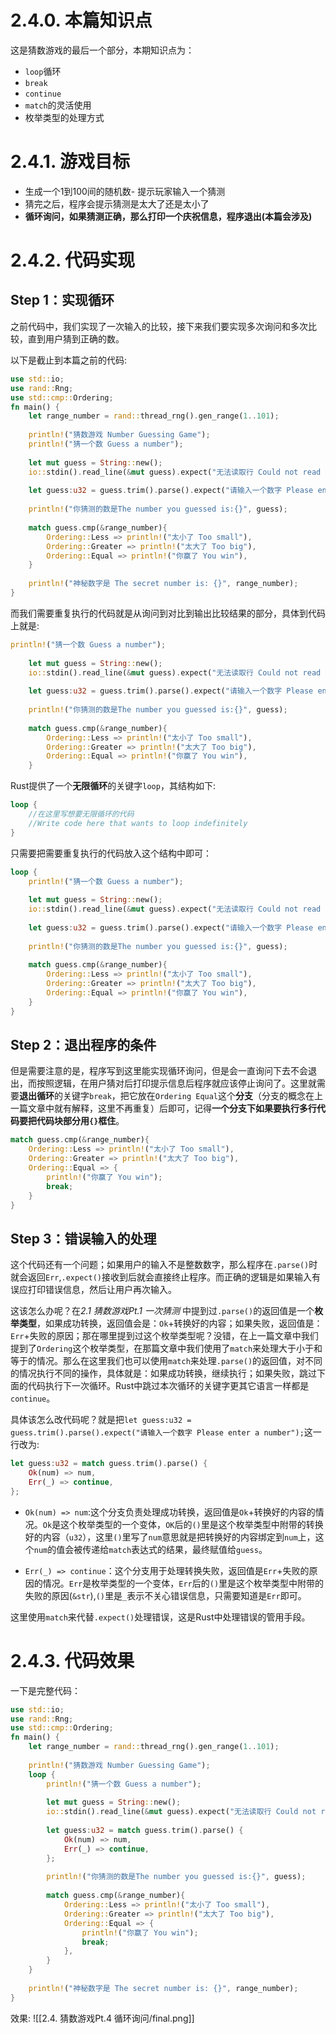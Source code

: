 # 2.4.0. 本篇知识点
这是猜数游戏的最后一个部分，本期知识点为：
- `loop`循环
- `break`
- `continue`
- `match`的灵活使用
- 枚举类型的处理方式

# 2.4.1. 游戏目标
- 生成一个1到100间的随机数- 提示玩家输入一个猜测
- 猜完之后，程序会提示猜测是太大了还是太小了
- **循环询问，如果猜测正确，那么打印一个庆祝信息，程序退出(本篇会涉及)**

# 2.4.2. 代码实现
## Step 1：实现循环
之前代码中，我们实现了一次输入的比较，接下来我们要实现多次询问和多次比较，直到用户猜到正确的数。

以下是截止到本篇之前的代码:
```rust
use std::io;  
use rand::Rng;  
use std::cmp::Ordering;  
fn main() {  
    let range_number = rand::thread_rng().gen_range(1..101);  
  
    println!("猜数游戏 Number Guessing Game");  
    println!("猜一个数 Guess a number");  
  
    let mut guess = String::new();  
    io::stdin().read_line(&mut guess).expect("无法读取行 Could not read the line");  
  
    let guess:u32 = guess.trim().parse().expect("请输入一个数字 Please enter a number");  
  
    println!("你猜测的数是The number you guessed is:{}", guess);  
  
    match guess.cmp(&range_number){  
        Ordering::Less => println!("太小了 Too small"),  
        Ordering::Greater => println!("太大了 Too big"),  
        Ordering::Equal => println!("你赢了 You win"),  
    }  
  
    println!("神秘数字是 The secret number is: {}", range_number);  
}

```

而我们需要重复执行的代码就是从询问到对比到输出比较结果的部分，具体到代码上就是:
```rust
println!("猜一个数 Guess a number");  
  
    let mut guess = String::new();  
    io::stdin().read_line(&mut guess).expect("无法读取行 Could not read the line");  
  
    let guess:u32 = guess.trim().parse().expect("请输入一个数字 Please enter a number");  
  
    println!("你猜测的数是The number you guessed is:{}", guess);  
  
    match guess.cmp(&range_number){  
        Ordering::Less => println!("太小了 Too small"),  
        Ordering::Greater => println!("太大了 Too big"),  
        Ordering::Equal => println!("你赢了 You win"),  
    }
```

Rust提供了一个**无限循环**的关键字`loop`，其结构如下:
```rust
loop {
	//在这里写想要无限循环的代码
	//Write code here that wants to loop indefinitely
}
```

只需要把需要重复执行的代码放入这个结构中即可：
```rust
loop {
    println!("猜一个数 Guess a number");  
  
    let mut guess = String::new();  
    io::stdin().read_line(&mut guess).expect("无法读取行 Could not read the line");  
  
    let guess:u32 = guess.trim().parse().expect("请输入一个数字 Please enter a number");  
  
    println!("你猜测的数是The number you guessed is:{}", guess);  
  
    match guess.cmp(&range_number){  
        Ordering::Less => println!("太小了 Too small"),  
        Ordering::Greater => println!("太大了 Too big"),  
        Ordering::Equal => println!("你赢了 You win"),  
    }
}
```

## Step 2：退出程序的条件
但是需要注意的是，程序写到这里能实现循环询问，但是会一直询问下去不会退出，而按照逻辑，在用户猜对后打印提示信息后程序就应该停止询问了。这里就需要**退出循环**的关键字`break`，把它放在`Ordering Equal`这个**分支**（分支的概念在上一篇文章中就有解释，这里不再重复）后即可，记得**一个分支下如果要执行多行代码要把代码块部分用`{}`框住**。
```rust
match guess.cmp(&range_number){  
    Ordering::Less => println!("太小了 Too small"),  
    Ordering::Greater => println!("太大了 Too big"),  
    Ordering::Equal => {  
        println!("你赢了 You win");  
        break;  
    }  
}
```

## Step 3：错误输入的处理
这个代码还有一个问题；如果用户的输入不是整数数字，那么程序在`.parse()`时就会返回`Err`,`.expect()`接收到后就会直接终止程序。而正确的逻辑是如果输入有误应打印错误信息，然后让用户再次输入。

这该怎么办呢？在*2.1 猜数游戏Pt.1 一次猜测* 中提到过`.parse()`的返回值是一个**枚举类型**，如果成功转换，返回值会是：`Ok`+转换好的内容；如果失败，返回值是：`Err`+失败的原因；那在哪里提到过这个枚举类型呢？没错，在上一篇文章中我们提到了`Ordering`这个枚举类型，在那篇文章中我们使用了`match`来处理大于小于和等于的情况。那么在这里我们也可以使用`match`来处理`.parse()`的返回值，对不同的情况执行不同的操作，具体就是：如果成功转换，继续执行；如果失败，跳过下面的代码执行下一次循环。Rust中跳过本次循环的关键字更其它语言一样都是`continue`。

具体该怎么改代码呢？就是把`let guess:u32 = guess.trim().parse().expect("请输入一个数字 Please enter a number");`这一行改为:
```rust
let guess:u32 = match guess.trim().parse() {  
    Ok(num) => num,  
    Err(_) => continue,  
};
```
- `Ok(num) => num`:这个分支负责处理成功转换，返回值是`Ok`+转换好的内容的情况。`Ok`是这个枚举类型的一个变体，`OK`后的`()`里是这个枚举类型中附带的转换好的内容（`u32`），这里`()`里写了`num`意思就是把转换好的内容绑定到`num`上，这个`num`的值会被传递给`match`表达式的结果，最终赋值给`guess`。

- `Err(_) => continue`：这个分支用于处理转换失败，返回值是`Err`+失败的原因的情况。`Err`是枚举类型的一个变体，`Err`后的`()`里是这个枚举类型中附带的失败的原因(`&str`),`()`里是`_`表示不关心错误信息，只需要知道是`Err`即可。

这里使用`match`来代替`.expect()`处理错误，这是Rust中处理错误的管用手段。

# 2.4.3. 代码效果
一下是完整代码：
```rust
use std::io;  
use rand::Rng;  
use std::cmp::Ordering;  
fn main() {  
    let range_number = rand::thread_rng().gen_range(1..101);  
  
    println!("猜数游戏 Number Guessing Game");  
    loop {  
        println!("猜一个数 Guess a number");  
  
        let mut guess = String::new();  
        io::stdin().read_line(&mut guess).expect("无法读取行 Could not read the line");  
  
        let guess:u32 = match guess.trim().parse() {  
            Ok(num) => num,  
            Err(_) => continue,  
        };  
  
        println!("你猜测的数是The number you guessed is:{}", guess);  
  
        match guess.cmp(&range_number){  
            Ordering::Less => println!("太小了 Too small"),  
            Ordering::Greater => println!("太大了 Too big"),  
            Ordering::Equal => {  
                println!("你赢了 You win");  
                break;  
            },  
        }  
    }  
  
    println!("神秘数字是 The secret number is: {}", range_number);  
}
```

效果:
![[2.4. 猜数游戏Pt.4 循环询问/final.png]]